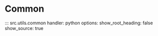 # Common
::: src.utils.common
    handler: python
    options:
      show_root_heading: false
      show_source: true